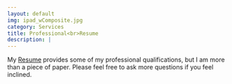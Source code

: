 ```yaml
---
layout: default
img: ipad_wComposite.jpg
category: Services
title: Professional<br>Resume
description: |
---
```

   My [Resume](https://drive.google.com/file/d/1H7dmZd4hb8MgPpFXgafJ_eRy2_egFJJJ/view?usp=sharing) provides some of my professional qualifications, but I am more than a piece of paper. Please feel free to ask more questions if you feel inclined.